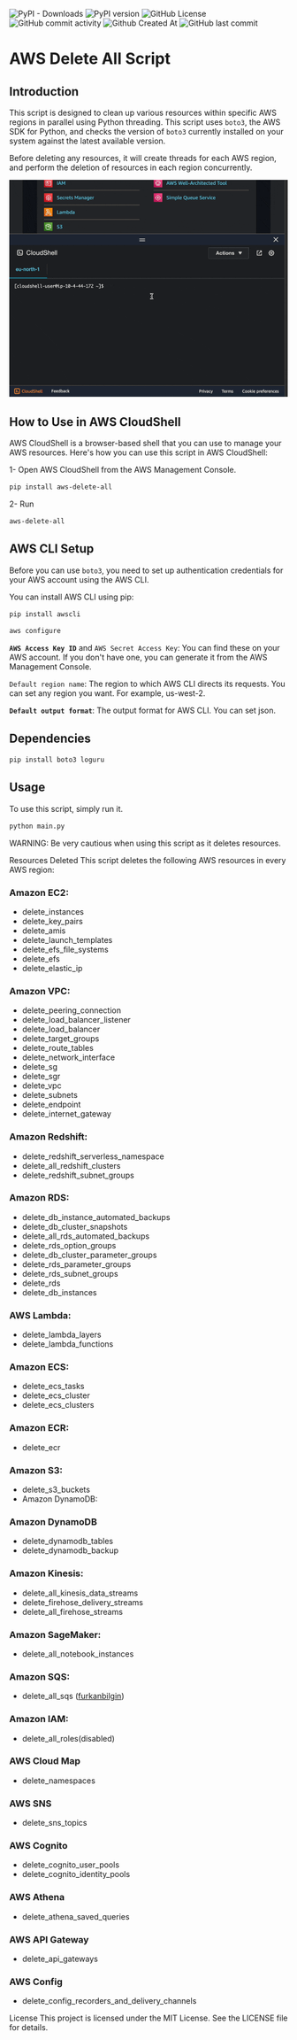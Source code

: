 ![PyPI - Downloads](https://img.shields.io/pypi/dw/aws-delete-all)
![PyPI version](https://img.shields.io/pypi/v/aws-delete-all)
![GitHub License](https://img.shields.io/github/license/sinanartun/aws_delete_all)
![GitHub commit activity](https://img.shields.io/github/commit-activity/m/sinanartun/aws_delete_all)
![Github Created At](https://img.shields.io/github/created-at/sinanartun/aws_delete_all)
![GitHub last commit](https://img.shields.io/github/last-commit/sinanartun/aws_delete_all)




# AWS Delete All  Script

## Introduction
This script is designed to clean up various resources within specific AWS regions in parallel using Python threading. This script uses `boto3`, the AWS SDK for Python, and checks the version of `boto3` currently installed on your system against the latest available version.

Before deleting any resources, it will create threads for each AWS region, and perform the deletion of resources in each region concurrently.

![Demo GIF](https://github.com/sinanartun/aws_delete_all/blob/main/images/demo.gif)

## How to Use in AWS CloudShell
AWS CloudShell is a browser-based shell that you can use to manage your AWS resources. Here's how you can use this script in AWS CloudShell:

1- Open AWS CloudShell from the AWS Management Console.
```bash
pip install aws-delete-all
```
2- Run
```bash
aws-delete-all
```

## AWS CLI Setup
Before you can use `boto3`, you need to set up authentication credentials for your AWS account using the AWS CLI. 

You can install AWS CLI using pip:

```bash
pip install awscli
```
```bash
aws configure
```

**`AWS Access Key ID`** and `AWS Secret Access Key`: You can find these on your AWS account. If you don't have one, you can generate it from the AWS Management Console.

`Default region name`: The region to which AWS CLI directs its requests. You can set any region you want. For example, us-west-2.

**`Default output format`**: The output format for AWS CLI. You can set json.


## Dependencies
```bash
pip install boto3 loguru
```



## Usage
To use this script, simply run it.

```bash
python main.py
```




WARNING: Be very cautious when using this script as it deletes resources.


Resources Deleted
This script deletes the following AWS resources in every AWS region:





### **Amazon EC2**:
- delete_instances
- delete_key_pairs
- delete_amis
- delete_launch_templates
- delete_efs_file_systems
- delete_efs
- delete_elastic_ip

### **Amazon VPC**:

- delete_peering_connection
- delete_load_balancer_listener
- delete_load_balancer
- delete_target_groups
- delete_route_tables
- delete_network_interface
- delete_sg
- delete_sgr
- delete_vpc
- delete_subnets
- delete_endpoint
- delete_internet_gateway

### **Amazon Redshift**:

- delete_redshift_serverless_namespace
- delete_all_redshift_clusters
- delete_redshift_subnet_groups


### **Amazon RDS**:

- delete_db_instance_automated_backups
- delete_db_cluster_snapshots
- delete_all_rds_automated_backups
- delete_rds_option_groups
- delete_db_cluster_parameter_groups
- delete_rds_parameter_groups
- delete_rds_subnet_groups
- delete_rds
- delete_db_instances

### **AWS Lambda**:

- delete_lambda_layers
- delete_lambda_functions

### **Amazon ECS**:

- delete_ecs_tasks
- delete_ecs_cluster
- delete_ecs_clusters

### **Amazon ECR**:

- delete_ecr

### **Amazon S3**:

- delete_s3_buckets
- Amazon DynamoDB:

### **Amazon DynamoDB**

- delete_dynamodb_tables
- delete_dynamodb_backup

### **Amazon Kinesis**:

- delete_all_kinesis_data_streams
- delete_firehose_delivery_streams
- delete_all_firehose_streams


### **Amazon SageMaker**:

- delete_all_notebook_instances


### **Amazon SQS**:

- delete_all_sqs ([furkanbilgin](https://github.com/furkanbilgin))

### **Amazon IAM**:

- delete_all_roles(disabled)

### **AWS Cloud Map** 
- delete_namespaces

### **AWS SNS** 
- delete_sns_topics

### **AWS Cognito** 
- delete_cognito_user_pools
- delete_cognito_identity_pools

### **AWS Athena** 
- delete_athena_saved_queries

### **AWS API Gateway** 
- delete_api_gateways

### **AWS Config** 
- delete_config_recorders_and_delivery_channels

License
This project is licensed under the MIT License. See the LICENSE file for details.
